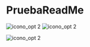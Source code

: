 # PruebaReadMe

![icono_opt 2](https://cloud.githubusercontent.com/assets/21039708/20254326/dccb764c-a9f8-11e6-9579-9004e0709dcd.png)                              ![icono_opt 2](https://cloud.githubusercontent.com/assets/21039708/20254326/dccb764c-a9f8-11e6-9579-9004e0709dcd.png)


![icono_opt 2](https://cloud.githubusercontent.com/assets/21039708/20254326/dccb764c-a9f8-11e6-9579-9004e0709dcd.png)

